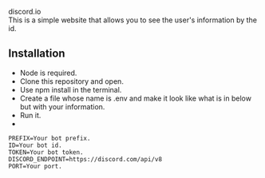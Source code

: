 discord.io </br>
This is a simple website that allows you to see the user's information by the id.

## Installation
- Node is required.
- Clone this repository and open.
- Use npm install in the terminal.
- Create a file whose name is .env and make it look like what is in below but with your information.
- Run it.
- 
```
PREFIX=Your bot prefix.
ID=Your bot id.
TOKEN=Your bot token.
DISCORD_ENDPOINT=https://discord.com/api/v8
PORT=Your port.
```
